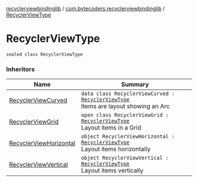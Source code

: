 [recyclerviewbindinglib](../index.md) / [com.bytecoders.recyclerviewbindinglib](index.md) / [RecyclerViewType](./-recycler-view-type.md)

# RecyclerViewType

`sealed class RecyclerViewType`

### Inheritors

| Name | Summary |
|---|---|
| [RecyclerViewCurved](-recycler-view-curved/index.md) | `data class RecyclerViewCurved : `[`RecyclerViewType`](./-recycler-view-type.md)<br>Items are layout showing an Arc |
| [RecyclerViewGrid](-recycler-view-grid/index.md) | `open class RecyclerViewGrid : `[`RecyclerViewType`](./-recycler-view-type.md)<br>Layout items in a Grid |
| [RecyclerViewHorizontal](-recycler-view-horizontal.md) | `object RecyclerViewHorizontal : `[`RecyclerViewType`](./-recycler-view-type.md)<br>Layout items horizontally |
| [RecyclerViewVertical](-recycler-view-vertical.md) | `object RecyclerViewVertical : `[`RecyclerViewType`](./-recycler-view-type.md)<br>Layout items vertically |
